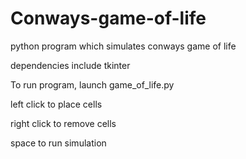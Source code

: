 # Conways-game-of-life
python program which simulates conways game of life

dependencies include tkinter

To run program, launch game_of_life.py


left click to place cells

right click to remove cells

space to run simulation
